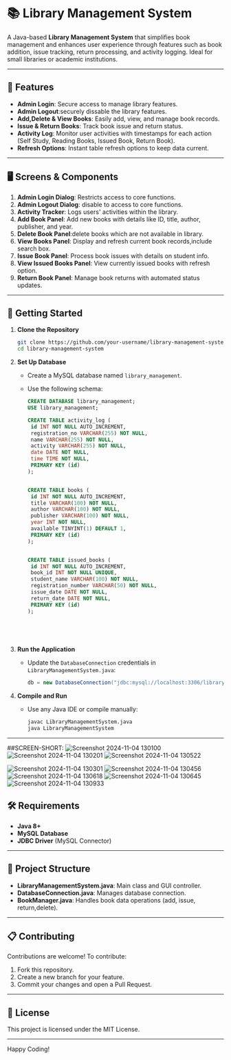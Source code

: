 
# 📚 Library Management System

A Java-based **Library Management System** that simplifies book management and enhances user experience through 
features such as book addition, issue tracking, return processing, and activity logging.
Ideal for small libraries or academic institutions.

---

## 🔧 Features

- **Admin Login**: Secure access to manage library features.
- **Admin Logout**:securely dissable the library features.
- **Add,Delete & View Books**: Easily add, view, and manage book records.
- **Issue & Return Books**: Track book issue and return status.
- **Activity Log**: Monitor user activities with timestamps for each action (Self Study, Reading Books, Issued Book, Return Book).
- **Refresh Options**: Instant table refresh options to keep data current.

---

## 🖥️ Screens & Components

1. **Admin Login Dialog**: Restricts access to core functions.
2. **Admin Logout Dialog**: disable to access to core functions.
3. **Activity Tracker**: Logs users' activities within the library.
4. **Add Book Panel**: Add new books with details like ID, title, author, publisher, and year.
5. **Delete Book Panel**:delete books which are not available in library.
6. **View Books Panel**: Display and refresh current book records,include search box.
7. **Issue Book Panel**: Process book issues with details on student info.
8. **View Issued Books Panel**: View currently issued books with refresh option.
9. **Return Book Panel**: Manage book returns with automated status updates.

---

## 🚀 Getting Started

1. **Clone the Repository**
   ```bash
   git clone https://github.com/your-username/library-management-system.git
   cd library-management-system
   ```

2. **Set Up Database**  
   - Create a MySQL database named `library_management`.
   - Use the following schema:

     ```sql
     CREATE DATABASE library_management;
     USE library_management;

     CREATE TABLE activity_log (
      id INT NOT NULL AUTO_INCREMENT,
      registration_no VARCHAR(255) NOT NULL,
      name VARCHAR(255) NOT NULL,
      activity VARCHAR(255) NOT NULL,
      date DATE NOT NULL,
      time TIME NOT NULL,
      PRIMARY KEY (id)
     );


     CREATE TABLE books (
      id INT NOT NULL AUTO_INCREMENT,
      title VARCHAR(100) NOT NULL,
      author VARCHAR(100) NOT NULL,
      publisher VARCHAR(100) NOT NULL,
      year INT NOT NULL,
      available TINYINT(1) DEFAULT 1,
      PRIMARY KEY (id)
     );


     CREATE TABLE issued_books (
      id INT NOT NULL AUTO_INCREMENT,
      book_id INT NOT NULL UNIQUE,
      student_name VARCHAR(100) NOT NULL,
      registration_number VARCHAR(50) NOT NULL,
      issue_date DATE NOT NULL,
      return_date DATE NOT NULL,
      PRIMARY KEY (id)
     );


    
        
     ```

3. **Run the Application**
   - Update the `DatabaseConnection` credentials in `LibraryManagementSystem.java`:
     ```java
     db = new DatabaseConnection("jdbc:mysql://localhost:3306/library_management", "root", "your_password");
     ```

4. **Compile and Run**
   - Use any Java IDE or compile manually:
     ```bash
     javac LibraryManagementSystem.java
     java LibraryManagementSystem
     ```

---
##SCREEN-SHORT:
![Screenshot 2024-11-04 130100](https://github.com/user-attachments/assets/a8542a3f-0622-4f87-90e3-4722e1304015)
![Screenshot 2024-11-04 130201](https://github.com/user-attachments/assets/961ebd21-180d-457f-839a-4c11478cd6ec)
![Screenshot 2024-11-04 130522](https://github.com/user-attachments/assets/6f7c2e78-6aa4-44a5-ae3c-42474db39a37)

![Screenshot 2024-11-04 130301](https://github.com/user-attachments/assets/760643ae-3c1c-4b13-8080-d137908c6c19)
![Screenshot 2024-11-04 130456](https://github.com/user-attachments/assets/81d69c78-5744-4c4b-98c7-8d8a17f97484)
![Screenshot 2024-11-04 130618](https://github.com/user-attachments/assets/d783c92c-7070-4422-9ba3-a8301b2302b2)
![Screenshot 2024-11-04 130645](https://github.com/user-attachments/assets/f0fd8a4b-7f10-47b4-b447-bbca084b7965)
![Screenshot 2024-11-04 130933](https://github.com/user-attachments/assets/2509372a-7ab9-43d1-ba9b-b3850cf02f36)

## 🛠️ Requirements

- **Java 8+**
- **MySQL Database**
- **JDBC Driver** (MySQL Connector)

---

## 📂 Project Structure

- **LibraryManagementSystem.java**: Main class and GUI controller.
- **DatabaseConnection.java**: Manages database connection.
- **BookManager.java**: Handles book data operations (add, issue, return,delete).

---

## 📋 Contributing

Contributions are welcome! To contribute:

1. Fork this repository.
2. Create a new branch for your feature.
3. Commit your changes and open a Pull Request.

---

## 📄 License

This project is licensed under the MIT License.

----

Happy Coding!
